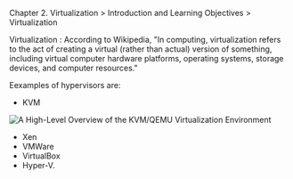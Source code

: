 Chapter 2. Virtualization > Introduction and Learning Objectives > Virtualization

Virtualization : According to Wikipedia,
"In computing, virtualization refers to the act of creating a virtual (rather than actual) version of something, including virtual computer hardware platforms, operating systems, storage devices, and computer resources." 

Eexamples of hypervisors are:

* KVM

![ A High-Level Overview of the KVM/QEMU Virtualization Environment](https://github.com/abhishekanand/lfs151/blob/master/chapter2/images/Kernel-based_Virtual_Machine.PNG)

* Xen
* VMWare
* VirtualBox
* Hyper-V.
